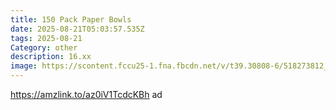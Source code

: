 ```yaml
---
title: 150 Pack Paper Bowls
date: 2025-08-21T05:03:57.535Z
tags: 2025-08-21
Category: other
description: 16.xx
image: https://scontent.fccu25-1.fna.fbcdn.net/v/t39.30808-6/518273812_122188081112294651_5592664598094392048_n.jpg?stp=dst-jpg_p526x296_tt6&_nc_cat=102&ccb=1-7&_nc_sid=aa7b47&_nc_ohc=ESXCPEv-7LIQ7kNvwF9PmGZ&_nc_oc=AdmtG0e2sxvW91kdJidkk1-CQUkEOYFIcAfa63sF9WQPTZAtp6dEFs4Yd82bcxG2WPE&_nc_zt=23&_nc_ht=scontent.fccu25-1.fna&_nc_gid=djCt9jUDHBD3ro27AruIhw&oh=00_AfVtdLLtkYhnbPNfV5N09Q3f7rnEPUXkzG1cAC9a-3c6RA&oe=68AC6C45
---
```

https://amzlink.to/az0iV1TcdcKBh ad